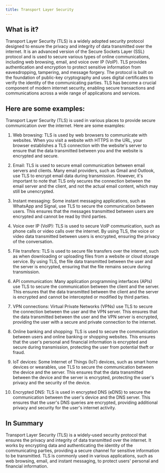 ```yaml
---
title: Transport Layer Security
---
```




## What is it?

Transport Layer Security (TLS) is a widely adopted security protocol designed to ensure the privacy and integrity of data transmitted over the internet. It is an advanced version of the Secure Sockets Layer (SSL) protocol and is used to secure various types of online communications, including web browsing, email, and voice over IP (VoIP). TLS provides authentication and encryption to protect sensitive information from eavesdropping, tampering, and message forgery. The protocol is built on the foundation of public-key cryptography and uses digital certificates to verify the identity of the communicating parties. TLS has become a crucial component of modern internet security, enabling secure transactions and communications across a wide range of applications and services.

## Here are some examples:

Transport Layer Security (TLS) is used in various places to provide secure communication over the internet. Here are some examples:

1. Web browsing: TLS is used by web browsers to communicate with websites. When you visit a website with HTTPS in the URL, your browser establishes a TLS connection with the website's server to ensure that the data transmitted between you and the website is encrypted and secure.

2. Email: TLS is used to secure email communication between email servers and clients. Many email providers, such as Gmail and Outlook, use TLS to encrypt email data during transmission. However, it's important to note that TLS only secures the connection between the email server and the client, and not the actual email content, which may still be unencrypted.

3. Instant messaging: Some instant messaging applications, such as WhatsApp and Signal, use TLS to secure the communication between users. This ensures that the messages transmitted between users are encrypted and cannot be read by third parties.

4. Voice over IP (VoIP): TLS is used to secure VoIP communication, such as phone calls or video calls over the internet. By using TLS, the voice or video data transmitted between users is encrypted, ensuring the privacy of the conversation.

5. File transfers: TLS is used to secure file transfers over the internet, such as when downloading or uploading files from a website or cloud storage service. By using TLS, the file data transmitted between the user and the server is encrypted, ensuring that the file remains secure during transmission.

6. API communication: Many application programming interfaces (APIs) use TLS to secure the communication between the client and the server. This ensures that the data transmitted between the client and the server is encrypted and cannot be intercepted or modified by third parties.

7. VPN connections: Virtual Private Networks (VPNs) use TLS to secure the connection between the user and the VPN server. This ensures that the data transmitted between the user and the VPN server is encrypted, providing the user with a secure and private connection to the internet.

8. Online banking and shopping: TLS is used to secure the communication between users and online banking or shopping websites. This ensures that the user's personal and financial information is encrypted and secure during transmission, protecting the user from potential theft or fraud.

9. IoT devices: Some Internet of Things (IoT) devices, such as smart home devices or wearables, use TLS to secure the communication between the device and the server. This ensures that the data transmitted between the device and the server is encrypted, protecting the user's privacy and the security of the device.

10. Encrypted DNS: TLS is used in encrypted DNS (eDNS) to secure the communication between the user's device and the DNS server. This ensures that the user's DNS queries are encrypted, providing additional privacy and security for the user's internet activity.

## In Summary

Transport Layer Security (TLS) is a widely-used security protocol that ensures the privacy and integrity of data transmitted over the internet. It works by encrypting data and authenticating the identity of the communicating parties, providing a secure channel for sensitive information to be transmitted. TLS is commonly used in various applications, such as web browsing, email, and instant messaging, to protect users' personal and financial information.